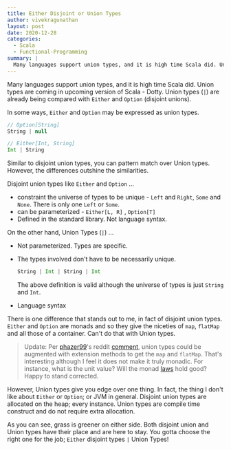 ```yaml
---
title: Either Disjoint or Union Types
author: vivekragunathan
layout: post
date: 2020-12-28
categories:
  - Scala
  - Functional-Programming
summary: |
  Many languages support union types, and it is high time Scala did. Union types are coming in upcoming version of Scala - Dotty. Union types (|) are already being compared with Either and Option (disjoint unions).
---
```


Many languages support union types, and it is high time Scala did. Union types are coming in upcoming version of Scala - Dotty. Union types (`|`) are already being compared with `Either` and `Option` (disjoint unions).

In some ways, `Either` and `Option` may be expressed as union types.

```scala
// Option[String]
String | null

// Either[Int, String]
Int | String
```

Similar to disjoint union types, you can pattern match over Union types. However, the differences outshine the similarities. 

Disjoint union types like `Either` and `Option` ...

- constraint the universe of types to be unique - `Left` and `Right`, `Some` and `None`. There is only one `Left` or `Some`.
- can be parameterized - `Either[L, R]` , `Option[T]`
- Defined in the standard library. Not language syntax.

On the other hand, Union Types (`|`) ...

- Not parameterized. Types are specific.

- The types involved don't have to be necessarily unique.
	```scala
	String | Int | String | Int
	```
	
	The above definition is valid although the universe of types is just `String` and `Int`.
	
- Language syntax

There is one difference that stands out to me, in fact of disjoint union types. `Either` and `Option` are monads and so they give the niceties of `map`, `flatMap` and all those of a container. Can't do that with Union types.

> Update: Per [phazer99](https://www.reddit.com/user/phazer99/)'s reddit [comment](https://www.reddit.com/r/scala/comments/klvegn/union_types_homework/ghby3nm), union types could be augmented with extension methods to get the `map` and `flatMap`. That's interesting although I feel it does not make it truly monadic. For instance, what is the unit value? Will the monad [laws](https://wiki.haskell.org/Monad_laws) hold good? Happy to stand corrected.

However, Union types give you edge over one thing. In fact, the thing I don't like about `Either` or `Option`; or JVM in general. Disjoint union types are allocated on the heap; every instance. Union types are compile time construct and do not require extra allocation.

As you can see, grass is greener on either side. Both disjoint union and Union types have their place and are here to stay. You gotta choose the right one for the job; `Either` disjoint types `|` Union Types!